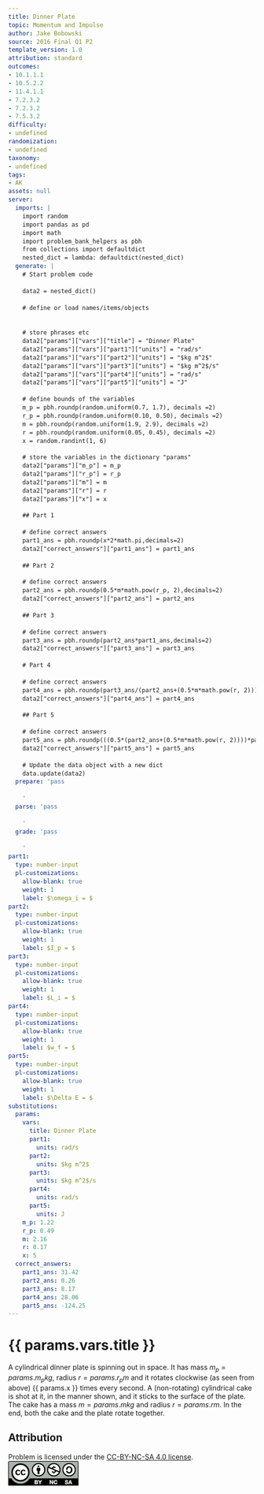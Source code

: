 ```yaml
---
title: Dinner Plate
topic: Momentum and Impulse
author: Jake Bobowski
source: 2016 Final Q1 P2
template_version: 1.0
attribution: standard
outcomes:
- 10.1.1.1
- 10.5.2.2
- 11.4.1.1
- 7.2.3.2
- 7.2.3.2
- 7.5.3.2
difficulty:
- undefined
randomization:
- undefined
taxonomy:
- undefined
tags:
- AK
assets: null
server:
  imports: |
    import random
    import pandas as pd
    import math
    import problem_bank_helpers as pbh
    from collections import defaultdict
    nested_dict = lambda: defaultdict(nested_dict)
  generate: |
    # Start problem code

    data2 = nested_dict()

    # define or load names/items/objects


    # store phrases etc
    data2["params"]["vars"]["title"] = "Dinner Plate"
    data2["params"]["vars"]["part1"]["units"] = "rad/s"
    data2["params"]["vars"]["part2"]["units"] = "$kg m^2$"
    data2["params"]["vars"]["part3"]["units"] = "$kg m^2$/s"
    data2["params"]["vars"]["part4"]["units"] = "rad/s"
    data2["params"]["vars"]["part5"]["units"] = "J"

    # define bounds of the variables
    m_p = pbh.roundp(random.uniform(0.7, 1.7), decimals =2)
    r_p = pbh.roundp(random.uniform(0.10, 0.50), decimals =2)
    m = pbh.roundp(random.uniform(1.9, 2.9), decimals =2)
    r = pbh.roundp(random.uniform(0.05, 0.45), decimals =2)
    x = random.randint(1, 6)

    # store the variables in the dictionary "params"
    data2["params"]["m_p"] = m_p
    data2["params"]["r_p"] = r_p
    data2["params"]["m"] = m
    data2["params"]["r"] = r
    data2["params"]["x"] = x

    ## Part 1

    # define correct answers
    part1_ans = pbh.roundp(x*2*math.pi,decimals=2)
    data2["correct_answers"]["part1_ans"] = part1_ans

    ## Part 2

    # define correct answers
    part2_ans = pbh.roundp(0.5*m*math.pow(r_p, 2),decimals=2)
    data2["correct_answers"]["part2_ans"] = part2_ans

    ## Part 3

    # define correct answers
    part3_ans = pbh.roundp(part2_ans*part1_ans,decimals=2)
    data2["correct_answers"]["part3_ans"] = part3_ans

    # Part 4

    # define correct answers
    part4_ans = pbh.roundp(part3_ans/(part2_ans+(0.5*m*math.pow(r, 2))),decimals=2)
    data2["correct_answers"]["part4_ans"] = part4_ans

    ## Part 5

    # define correct answers
    part5_ans = pbh.roundp(((0.5*(part2_ans+(0.5*m*math.pow(r, 2))))*part4_ans) - (0.5*(part2_ans)*math.pow(part1_ans,2)),decimals=2)
    data2["correct_answers"]["part5_ans"] = part5_ans

    # Update the data object with a new dict
    data.update(data2)
  prepare: 'pass

    '
  parse: 'pass

    '
  grade: 'pass

    '
part1:
  type: number-input
  pl-customizations:
    allow-blank: true
    weight: 1
    label: $\omega_i = $
part2:
  type: number-input
  pl-customizations:
    allow-blank: true
    weight: 1
    label: $I_p = $
part3:
  type: number-input
  pl-customizations:
    allow-blank: true
    weight: 1
    label: $L_i = $
part4:
  type: number-input
  pl-customizations:
    allow-blank: true
    weight: 1
    label: $w_f = $
part5:
  type: number-input
  pl-customizations:
    allow-blank: true
    weight: 1
    label: $\Delta E = $
substitutions:
  params:
    vars:
      title: Dinner Plate
      part1:
        units: rad/s
      part2:
        units: $kg m^2$
      part3:
        units: $kg m^2$/s
      part4:
        units: rad/s
      part5:
        units: J
    m_p: 1.22
    r_p: 0.49
    m: 2.16
    r: 0.17
    x: 5
  correct_answers:
    part1_ans: 31.42
    part2_ans: 0.26
    part3_ans: 8.17
    part4_ans: 28.06
    part5_ans: -124.25
---
```

# {{ params.vars.title }}
A cylindrical dinner plate is spinning out in space. It has mass $m_p = {{params.m_p}} kg$, radius $r = {{ params.r_p }} m$ and it rotates clockwise (as seen from above) {{ params.x }} times every second.
A (non-rotating) cylindrical cake is shot at it, in the manner shown, and it sticks to the surface of the plate.
The cake has a mass $m = {{ params.m }} kg$ and radius $r = {{ params.r }} m$.
In the end, both the cake and the plate rotate together.

## Attribution

Problem is licensed under the [CC-BY-NC-SA 4.0 license](https://creativecommons.org/licenses/by-nc-sa/4.0/).
![The Creative Commons 4.0 license requiring attribution-BY, non-commercial-NC, and share-alike-SA license.](https://raw.githubusercontent.com/firasm/bits/master/by-nc-sa.png)